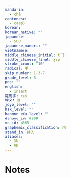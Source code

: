 ```yaml
---
mandarin:
  - chā
cantonese:
  - caap3
korean:
korean_native: ""
japanese:
  - SOU
japanese_nanori: ""
vietnamese:
middle_chinese_initial: t͡ʃʰ
middle_chinese_final: ɣɛp
stroke_count: "10"
radical: 手
skip_number: 1-3-7
grade_level: 6
pos: ""
english:
  - insert
羅馬字: cab
韓文: 찹
joyo_level: ""
hsk_level: ""
hanmun_edu_level: ""
danayo_id: 6309
mc_id: 4965
graphemic_classification: 臿
stand_in: 挿入
aliases:
  - 插
  - 揷
---
```


# Notes
